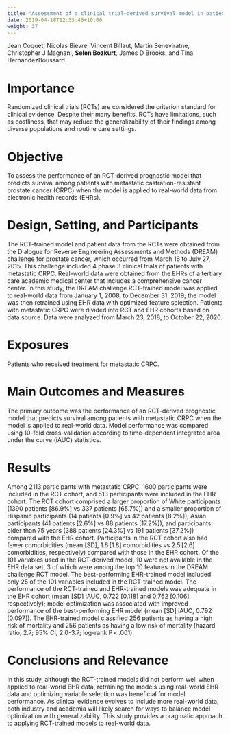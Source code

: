 ```yaml
---
title: "Assessment of a clinical trial–derived survival model in patients with metastatic castration-resistant prostate cancer"
date: 2019-04-18T12:33:46+10:00
weight: 37
---
```



Jean Coquet, Nicolas Bievre, Vincent Billaut, Martin Seneviratne, Christopher J Magnani, **Selen Bozkurt**, James D Brooks, and Tina HernandezBoussard. 


# Importance  
Randomized clinical trials (RCTs) are considered the criterion standard for clinical evidence. Despite their many benefits, RCTs have limitations, such as costliness, that may reduce the generalizability of their findings among diverse populations and routine care settings.

# Objective  
To assess the performance of an RCT-derived prognostic model that predicts survival among patients with metastatic castration-resistant prostate cancer (CRPC) when the model is applied to real-world data from electronic health records (EHRs).

# Design, Setting, and Participants  
The RCT-trained model and patient data from the RCTs were obtained from the Dialogue for Reverse Engineering Assessments and Methods (DREAM) challenge for prostate cancer, which occurred from March 16 to July 27, 2015. This challenge included 4 phase 3 clinical trials of patients with metastatic CRPC. Real-world data were obtained from the EHRs of a tertiary care academic medical center that includes a comprehensive cancer center. In this study, the DREAM challenge RCT-trained model was applied to real-world data from January 1, 2008, to December 31, 2019; the model was then retrained using EHR data with optimized feature selection. Patients with metastatic CRPC were divided into RCT and EHR cohorts based on data source. Data were analyzed from March 23, 2018, to October 22, 2020.

# Exposures  
Patients who received treatment for metastatic CRPC.

# Main Outcomes and Measures
The primary outcome was the performance of an RCT-derived prognostic model that predicts survival among patients with metastatic CRPC when the model is applied to real-world data. Model performance was compared using 10-fold cross-validation according to time-dependent integrated area under the curve (iAUC) statistics.

# Results  
Among 2113 participants with metastatic CRPC, 1600 participants were included in the RCT cohort, and 513 participants were included in the EHR cohort. The RCT cohort comprised a larger proportion of White participants (1390 patients [86.9%] vs 337 patients [65.7%]) and a smaller proportion of Hispanic participants (14 patients [0.9%] vs 42 patients [8.2%]), Asian participants (41 patients [2.6%] vs 88 patients [17.2%]), and participants older than 75 years (388 patients [24.3%] vs 191 patients [37.2%]) compared with the EHR cohort. Participants in the RCT cohort also had fewer comorbidities (mean [SD], 1.6 [1.8] comorbidities vs 2.5 [2.6] comorbidities, respectively) compared with those in the EHR cohort. Of the 101 variables used in the RCT-derived model, 10 were not available in the EHR data set, 3 of which were among the top 10 features in the DREAM challenge RCT model. The best-performing EHR-trained model included only 25 of the 101 variables included in the RCT-trained model. The performance of the RCT-trained and EHR-trained models was adequate in the EHR cohort (mean [SD] iAUC, 0.722 [0.118] and 0.762 [0.106], respectively); model optimization was associated with improved performance of the best-performing EHR model (mean [SD] iAUC, 0.792 [0.097]). The EHR-trained model classified 256 patients as having a high risk of mortality and 256 patients as having a low risk of mortality (hazard ratio, 2.7; 95% CI, 2.0-3.7; log-rank P < .001).

# Conclusions and Relevance 
In this study, although the RCT-trained models did not perform well when applied to real-world EHR data, retraining the models using real-world EHR data and optimizing variable selection was beneficial for model performance. As clinical evidence evolves to include more real-world data, both industry and academia will likely search for ways to balance model optimization with generalizability. This study provides a pragmatic approach to applying RCT-trained models to real-world data.